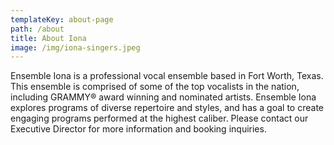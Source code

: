 ```yaml
---
templateKey: about-page
path: /about
title: About Iona
image: /img/iona-singers.jpeg
---
```

Ensemble Iona is a professional vocal ensemble based in Fort Worth, Texas. This ensemble is comprised of some of the top vocalists in the nation, including GRAMMY® award winning and nominated artists. Ensemble Iona explores programs of diverse repertoire and styles, and has a goal to create engaging programs performed at the highest caliber. Please contact our Executive Director for more information and booking inquiries.
